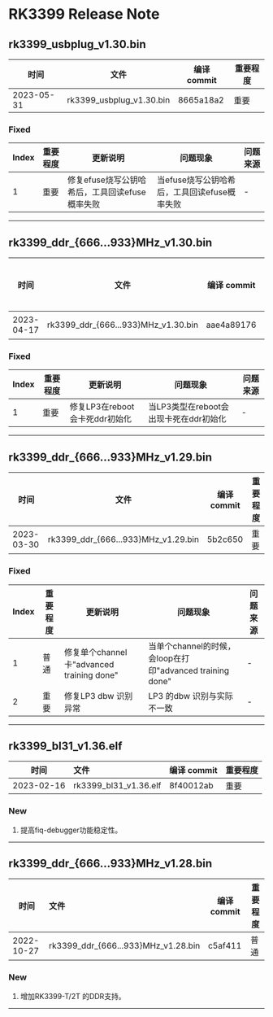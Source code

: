 # RK3399 Release Note

## rk3399_usbplug_v1.30.bin

| 时间       | 文件                     | 编译 commit | 重要程度 |
| ---------- | ------------------------ | ----------- | -------- |
| 2023-05-31 | rk3399_usbplug_v1.30.bin | 8665a18a2   | 重要     |

### Fixed

| Index | 重要程度 | 更新说明                                       | 问题现象                                     | 问题来源 |
| ----- | -------- | ---------------------------------------------- | -------------------------------------------- | -------- |
| 1     | 重要     | 修复efuse烧写公钥哈希后，工具回读efuse概率失败 | 当efuse烧写公钥哈希后，工具回读efuse概率失败 | -        |

------

## rk3399_ddr_{666...933}MHz_v1.30.bin

| 时间       | 文件                                | 编译 commit | 重要程度 |
| ---------- | ----------------------------------- | ----------- | -------- |
| 2023-04-17 | rk3399_ddr_{666...933}MHz_v1.30.bin | aae4a89176  | 重要     |

### Fixed

| Index | 重要程度 | 更新说明                       | 问题现象                               | 问题来源 |
| ----- | -------- | ------------------------------ | -------------------------------------- | -------- |
| 1     | 重要     | 修复LP3在reboot会卡死ddr初始化 | 当LP3类型在reboot会出现卡死在ddr初始化 | -        |

------

## rk3399_ddr_{666...933}MHz_v1.29.bin

| 时间       | 文件                                | 编译 commit | 重要程度 |
| ---------- | ----------------------------------- | ----------- | -------- |
| 2023-03-30 | rk3399_ddr_{666...933}MHz_v1.29.bin | 5b2c650     | 重要     |

### Fixed

| Index | 重要程度 | 更新说明                                  | 问题现象                                                  | 问题来源 |
| ----- | -------- | ----------------------------------------- | --------------------------------------------------------- | -------- |
| 1     | 普通     | 修复单个channel卡"advanced training done" | 当单个channel的时候，会loop在打印"advanced training done" | -        |
| 2     | 重要     | 修复LP3 dbw 识别异常                      | LP3 的dbw 识别与实际不一致                                | -        |

------

## rk3399_bl31_v1.36.elf

| 时间       | 文件                  | 编译 commit | 重要程度 |
| ---------- | :-------------------- | ----------- | -------- |
| 2023-02-16 | rk3399_bl31_v1.36.elf | 8f40012ab   | 重要     |

### New

1. 提高fiq-debugger功能稳定性。

------

## rk3399_ddr_{666...933}MHz_v1.28.bin

| 时间       | 文件                                | 编译 commit | 重要程度 |
| ---------- | :---------------------------------- | ----------- | -------- |
| 2022-10-27 | rk3399_ddr_{666...933}MHz_v1.28.bin | c5af411     | 普通     |

### New

1. 增加RK3399-T/2T 的DDR支持。

------

